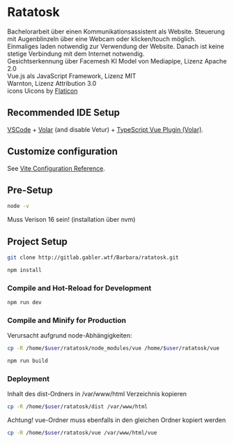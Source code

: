 # Ratatosk

Bachelorarbeit über einen Kommunikationsassistent als Website. Steuerung mit Augenblinzeln über eine Webcam oder klicken/touch möglich. 
Einmaliges laden notwendig zur Verwendung der Website. Danach ist keine stetige Verbindung mit dem Internet notwendig. <br>
Gesichtserkennung über Facemesh KI Model von Mediapipe, Lizenz Apache 2.0<br>
Vue.js als JavaScript Framework, Lizenz MIT<br>
Warnton, Lizenz Attribution 3.0<br>
icons Uicons by <a href="https://www.flaticon.com/uicons">Flaticon</a>


## Recommended IDE Setup

[VSCode](https://code.visualstudio.com/) + [Volar](https://marketplace.visualstudio.com/items?itemName=Vue.volar) (and disable Vetur) + [TypeScript Vue Plugin (Volar)](https://marketplace.visualstudio.com/items?itemName=Vue.vscode-typescript-vue-plugin).

## Customize configuration

See [Vite Configuration Reference](https://vitejs.dev/config/).

## Pre-Setup
```sh
node -v
```
Muss Verison 16 sein!
(installation über nvm)

## Project Setup

```sh
git clone http://gitlab.gabler.wtf/Barbara/ratatosk.git
```

```sh
npm install
```

### Compile and Hot-Reload for Development

```sh
npm run dev
```

### Compile and Minify for Production
Verursacht aufgrund node-Abhängigkeiten:
```sh
cp -R /home/$user/ratatosk/node_modules/vue /home/$user/ratatosk/vue
```

```sh
npm run build
```

### Deployment
Inhalt des dist-Ordners in /var/www/html Verzeichnis kopieren
```sh
cp -R /home/$user/ratatosk/dist /var/www/html
```

Achtung! vue-Ordner muss ebenfalls in den gleichen Ordner kopiert werden
```sh
cp -R /home/$user/ratatosk/vue /var/www/html/vue
```
